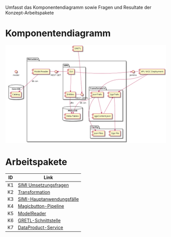 Umfasst das Komponentendiagramm sowie Fragen und Resultate der Konzept-Arbeitspakete

# Komponentendiagramm

![Komponentendiagramm](../puml/rendered/components.png)

# Arbeitspakete

|ID|Link|
|---|---|
|K1|[SIMI Umsetzungsfragen](K1_Umsetzungsfragen.md)|
|K2|[Transformation](K2_Transformation.md)|
|K3|[SIMI-Hauptanwendungsfälle](K3_Hauptanwendungsfaelle.md)|
|K4|[Magicbutton-Pipeline](K4_Pipeline.md)|
|K5|[ModelReader](K5_ModelReader.md)|
|K6|[GRETL-Schnittstelle](K6_GRETL_Schnittstelle.md)|
|K7|[DataProduct-Service](K7_Dataproduct.md)|


















